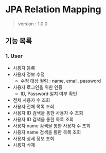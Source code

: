 # JPA Relation Mapping
> version : 1.0.0

## 기능 목록

### 1. User
- 사용자 등록
- 사용자 정보 수정
    - 수정 대상 컬럼 : name, email, password
- 사용자 로그인을 위한 인증
    - ID, Password 일치 여부 확인
- 전체 사용자 수 조회
- 사용자 전체 목록 조회
- 사용자 ID 검색을 통한 사용자 수 조회
- 사용자 ID 검색을 통한 목록 조회
- 사용자 name 검색을 통한 사용자 수 조회
- 사용자 name 검색을 통한 목록 조회
- 사용자 상세 정보 조회
- 사용자 삭제
